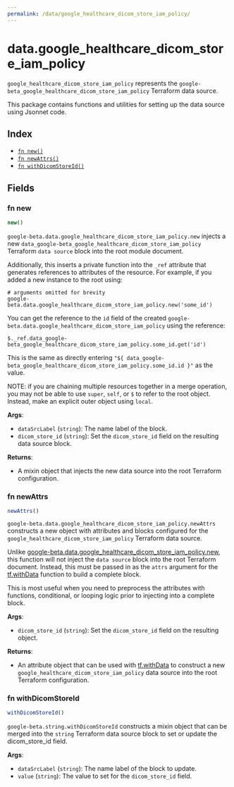 ```yaml
---
permalink: /data/google_healthcare_dicom_store_iam_policy/
---
```


# data.google_healthcare_dicom_store_iam_policy

`google_healthcare_dicom_store_iam_policy` represents the `google-beta_google_healthcare_dicom_store_iam_policy` Terraform data source.



This package contains functions and utilities for setting up the data source using Jsonnet code.


## Index

* [`fn new()`](#fn-new)
* [`fn newAttrs()`](#fn-newattrs)
* [`fn withDicomStoreId()`](#fn-withdicomstoreid)

## Fields

### fn new

```ts
new()
```


`google-beta.data.google_healthcare_dicom_store_iam_policy.new` injects a new `data_google-beta_google_healthcare_dicom_store_iam_policy` Terraform `data source`
block into the root module document.

Additionally, this inserts a private function into the `_ref` attribute that generates references to attributes of the
resource. For example, if you added a new instance to the root using:

    # arguments omitted for brevity
    google-beta.data.google_healthcare_dicom_store_iam_policy.new('some_id')

You can get the reference to the `id` field of the created `google-beta.data.google_healthcare_dicom_store_iam_policy` using the reference:

    $._ref.data_google-beta_google_healthcare_dicom_store_iam_policy.some_id.get('id')

This is the same as directly entering `"${ data_google-beta_google_healthcare_dicom_store_iam_policy.some_id.id }"` as the value.

NOTE: if you are chaining multiple resources together in a merge operation, you may not be able to use `super`, `self`,
or `$` to refer to the root object. Instead, make an explicit outer object using `local`.

**Args**:
  - `dataSrcLabel` (`string`): The name label of the block.
  - `dicom_store_id` (`string`): Set the `dicom_store_id` field on the resulting data source block.

**Returns**:
- A mixin object that injects the new data source into the root Terraform configuration.


### fn newAttrs

```ts
newAttrs()
```


`google-beta.data.google_healthcare_dicom_store_iam_policy.newAttrs` constructs a new object with attributes and blocks configured for the `google_healthcare_dicom_store_iam_policy`
Terraform data source.

Unlike [google-beta.data.google_healthcare_dicom_store_iam_policy.new](#fn-new), this function will not inject the `data source`
block into the root Terraform document. Instead, this must be passed in as the `attrs` argument for the
[tf.withData](https://github.com/tf-libsonnet/core/tree/main/docs#fn-withdata) function to build a complete block.

This is most useful when you need to preprocess the attributes with functions, conditional, or looping logic prior to
injecting into a complete block.

**Args**:
  - `dicom_store_id` (`string`): Set the `dicom_store_id` field on the resulting object.

**Returns**:
  - An attribute object that can be used with [tf.withData](https://github.com/tf-libsonnet/core/tree/main/docs#fn-withdata) to construct a new `google_healthcare_dicom_store_iam_policy` data source into the root Terraform configuration.


### fn withDicomStoreId

```ts
withDicomStoreId()
```

`google-beta.string.withDicomStoreId` constructs a mixin object that can be merged into the `string`
Terraform data source block to set or update the dicom_store_id field.



**Args**:
  - `dataSrcLabel` (`string`): The name label of the block to update.
  - `value` (`string`): The value to set for the `dicom_store_id` field.

